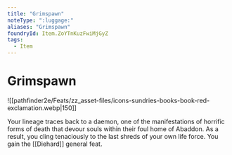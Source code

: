```yaml
---
title: "Grimspawn"
noteType: ":luggage:"
aliases: "Grimspawn"
foundryId: Item.ZoYTnKuzFwiMjGyZ
tags:
  - Item
---
```


# Grimspawn
![[pathfinder2e/Feats/zz_asset-files/icons-sundries-books-book-red-exclamation.webp|150]]

Your lineage traces back to a daemon, one of the manifestations of horrific forms of death that devour souls within their foul home of Abaddon. As a result, you cling tenaciously to the last shreds of your own life force. You gain the [[Diehard]] general feat.
